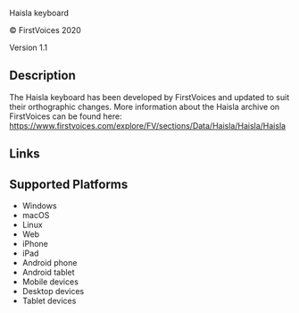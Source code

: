 
Haisla keyboard

© FirstVoices 2020

Version 1.1

Description
-----------

The Haisla keyboard has been developed by FirstVoices and updated to suit their orthographic changes.
More information about the Haisla archive on FirstVoices can be found here: https://www.firstvoices.com/explore/FV/sections/Data/Haisla/Haisla/Haisla

Links
-----

Supported Platforms
-------------------
 * Windows
 * macOS
 * Linux
 * Web
 * iPhone
 * iPad
 * Android phone
 * Android tablet
 * Mobile devices
 * Desktop devices
 * Tablet devices